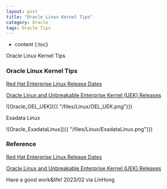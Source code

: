 ```yaml
---
layout: post
title: "Oracle Linux Kernel Tips"
category: Oracle
tags: Oracle Tips
---
```


* content
{:toc}

Oracle Linux Kernel Tips









### Oracle Linux Kernel Tips

[Red Hat Enterprise Linux Release Dates](https://access.redhat.com/articles/3078)

[Oracle Linux and Unbreakable Enterprise Kernel (UEK) Releases](https://blogs.oracle.com/scoter/post/oracle-linux-and-unbreakable-enterprise-kernel-uek-releases)

![Oracle_OEL_UEK]({{ "/files/Linux/OEL_UEK.png"}})

Exadata Linux

![Oracle_ExadataLinux]({{ "/files/Linux/ExadataLinux.png"}})


### Reference

[Red Hat Enterprise Linux Release Dates](https://access.redhat.com/articles/3078)

[Oracle Linux and Unbreakable Enterprise Kernel (UEK) Releases](https://blogs.oracle.com/scoter/post/oracle-linux-and-unbreakable-enterprise-kernel-uek-releases)



Have a good work&life! 2023/02 via LinHong


